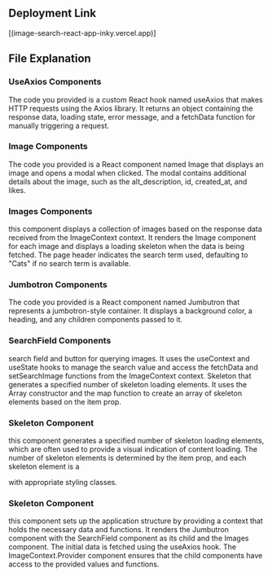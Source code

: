 ## Deployment Link

[(image-search-react-app-inky.vercel.app)]

## File Explanation



### UseAxios Components

The code you provided is a custom React hook named useAxios that makes HTTP requests using the Axios library. It returns an object containing the response data, loading state, error message, and a fetchData function for manually triggering a request.

### Image Components

The code you provided is a React component named Image that displays an image and opens a modal when clicked. The modal contains additional details about the image, such as the alt_description, id, created_at, and likes.

### Images Components

this component displays a collection of images based on the response data received from the ImageContext context. It renders the Image component for each image and displays a loading skeleton when the data is being fetched. The page header indicates the search term used, defaulting to "Cats" if no search term is available.

### Jumbotron Components

The code you provided is a React component named Jumbutron that represents a jumbotron-style container. It displays a background color, a heading, and any children components passed to it.

### SearchField Components

search field and button for querying images. It uses the useContext and useState hooks to manage the search value and access the fetchData and setSearchImage functions from the ImageContext context.
Skeleton that generates a specified number of skeleton loading elements. It uses the Array constructor and the map function to create an array of skeleton elements based on the item prop.

### Skeleton Component

this component generates a specified number of skeleton loading elements, which are often used to provide a visual indication of content loading. The number of skeleton elements is determined by the item prop, and each skeleton element is a <div> with appropriate styling classes.

### Skeleton Component

this component sets up the application structure by providing a context that holds the necessary data and functions. It renders the Jumbutron component with the SearchField component as its child and the Images component. The initial data is fetched using the useAxios hook. The ImageContext.Provider component ensures that the child components have access to the provided values and functions.
